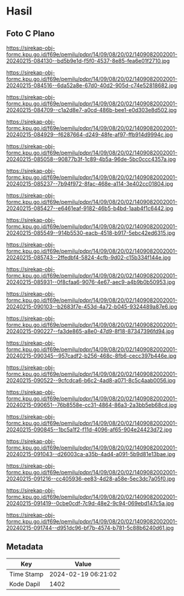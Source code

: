 # Hasil

## Foto C Plano

https://sirekap-obj-formc.kpu.go.id/f69e/pemilu/pdpr/14/09/08/20/02/1409082002001-20240215-084130--bd5b9e1d-f5f0-4537-8e85-fea6e01f2710.jpg

https://sirekap-obj-formc.kpu.go.id/f69e/pemilu/pdpr/14/09/08/20/02/1409082002001-20240215-084516--6da52a8e-67d0-40d2-905d-c74e52818682.jpg

https://sirekap-obj-formc.kpu.go.id/f69e/pemilu/pdpr/14/09/08/20/02/1409082002001-20240215-084709--c1a2d8e7-a0cd-486b-bee1-e0d303e8d502.jpg

https://sirekap-obj-formc.kpu.go.id/f69e/pemilu/pdpr/14/09/08/20/02/1409082002001-20240215-084929--f6287664-d249-48fe-af97-ffb914d9994c.jpg

https://sirekap-obj-formc.kpu.go.id/f69e/pemilu/pdpr/14/09/08/20/02/1409082002001-20240215-085058--90877b3f-1c89-4b5a-96de-5bc0ccc4357a.jpg

https://sirekap-obj-formc.kpu.go.id/f69e/pemilu/pdpr/14/09/08/20/02/1409082002001-20240215-085237--7b94f972-8fac-468e-a114-3e402cc01804.jpg

https://sirekap-obj-formc.kpu.go.id/f69e/pemilu/pdpr/14/09/08/20/02/1409082002001-20240215-085427--e6461eaf-9182-46b5-b4bd-1aab4f1c6442.jpg

https://sirekap-obj-formc.kpu.go.id/f69e/pemilu/pdpr/14/09/08/20/02/1409082002001-20240215-085549--914b5530-eacb-4518-b917-5ebc42ed6315.jpg

https://sirekap-obj-formc.kpu.go.id/f69e/pemilu/pdpr/14/09/08/20/02/1409082002001-20240215-085743--2ffedbf4-5824-4cfb-9d02-c15b334f144e.jpg

https://sirekap-obj-formc.kpu.go.id/f69e/pemilu/pdpr/14/09/08/20/02/1409082002001-20240215-085931--0f8cfaa6-9076-4e67-aec9-a4b9b0b50953.jpg

https://sirekap-obj-formc.kpu.go.id/f69e/pemilu/pdpr/14/09/08/20/02/1409082002001-20240215-090103--b2683f7e-453d-4a72-b045-9324489a87e6.jpg

https://sirekap-obj-formc.kpu.go.id/f69e/pemilu/pdpr/14/09/08/20/02/1409082002001-20240215-090227--fa3de865-a8e0-47d9-8f18-87347396fd94.jpg

https://sirekap-obj-formc.kpu.go.id/f69e/pemilu/pdpr/14/09/08/20/02/1409082002001-20240215-090345--957cadf2-b256-468c-8fb6-cecc397b446e.jpg

https://sirekap-obj-formc.kpu.go.id/f69e/pemilu/pdpr/14/09/08/20/02/1409082002001-20240215-090522--9cfcdca6-b6c2-4ad8-a071-8c5c4aab0056.jpg

https://sirekap-obj-formc.kpu.go.id/f69e/pemilu/pdpr/14/09/08/20/02/1409082002001-20240215-090651--76b8558e-cc31-4864-86a3-2a3bb5eb68cd.jpg

https://sirekap-obj-formc.kpu.go.id/f69e/pemilu/pdpr/14/09/08/20/02/1409082002001-20240215-090845--1bc5a1f2-f11d-4096-af65-904e24423d72.jpg

https://sirekap-obj-formc.kpu.go.id/f69e/pemilu/pdpr/14/09/08/20/02/1409082002001-20240215-091043--d26003ca-a35b-4ad4-a091-5b9d81e13bae.jpg

https://sirekap-obj-formc.kpu.go.id/f69e/pemilu/pdpr/14/09/08/20/02/1409082002001-20240215-091216--cc405936-ee83-4d28-a58e-5ec3dc7a05f0.jpg

https://sirekap-obj-formc.kpu.go.id/f69e/pemilu/pdpr/14/09/08/20/02/1409082002001-20240215-091419--0cbe0cdf-7c9d-48e2-9c94-069ebd147c5a.jpg

https://sirekap-obj-formc.kpu.go.id/f69e/pemilu/pdpr/14/09/08/20/02/1409082002001-20240215-091744--d951dc96-bf7b-4574-b781-5c88b6240d61.jpg


## Metadata

| Key        | Value               |
| ---------- | ------------------- |
| Time Stamp | 2024-02-19 06:21:02 |
| Kode Dapil | 1402                |



